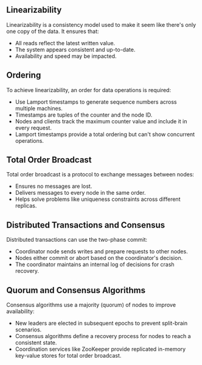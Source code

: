 ## Linearizability

Linearizability is a consistency model used to make it seem like there's only one copy of the data. It ensures that:

- All reads reflect the latest written value.
- The system appears consistent and up-to-date.
- Availability and speed may be impacted.

## Ordering

To achieve linearizability, an order for data operations is required:

- Use Lamport timestamps to generate sequence numbers across multiple machines.
- Timestamps are tuples of the counter and the node ID.
- Nodes and clients track the maximum counter value and include it in every request.
- Lamport timestamps provide a total ordering but can't show concurrent operations.

## Total Order Broadcast

Total order broadcast is a protocol to exchange messages between nodes:

- Ensures no messages are lost.
- Delivers messages to every node in the same order.
- Helps solve problems like uniqueness constraints across different replicas.

## Distributed Transactions and Consensus

Distributed transactions can use the two-phase commit:

- Coordinator node sends writes and prepare requests to other nodes.
- Nodes either commit or abort based on the coordinator's decision.
- The coordinator maintains an internal log of decisions for crash recovery.

## Quorum and Consensus Algorithms

Consensus algorithms use a majority (quorum) of nodes to improve availability:

- New leaders are elected in subsequent epochs to prevent split-brain scenarios.
- Consensus algorithms define a recovery process for nodes to reach a consistent state.
- Coordination services like ZooKeeper provide replicated in-memory key-value stores for total order broadcast.
